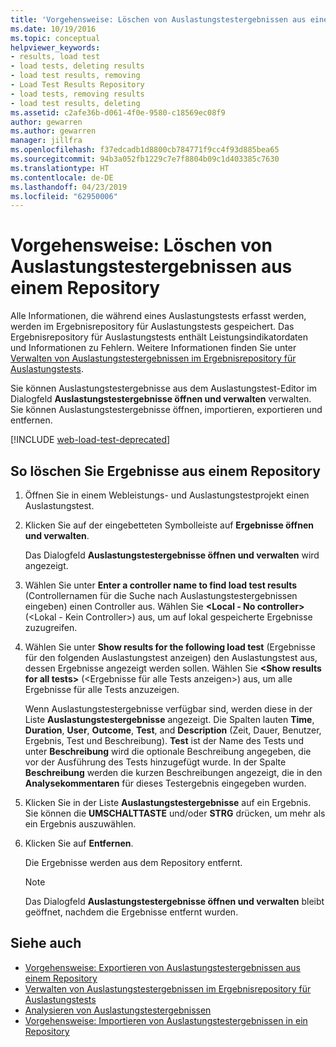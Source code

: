 ```yaml
---
title: 'Vorgehensweise: Löschen von Auslastungstestergebnissen aus einem Repository'
ms.date: 10/19/2016
ms.topic: conceptual
helpviewer_keywords:
- results, load test
- load tests, deleting results
- load test results, removing
- Load Test Results Repository
- load tests, removing results
- load test results, deleting
ms.assetid: c2afe36b-d061-4f0e-9580-c18569ec08f9
author: gewarren
ms.author: gewarren
manager: jillfra
ms.openlocfilehash: f37edcadb1d8800cb784771f9cc4f93d885bea65
ms.sourcegitcommit: 94b3a052fb1229c7e7f8804b09c1d403385c7630
ms.translationtype: HT
ms.contentlocale: de-DE
ms.lasthandoff: 04/23/2019
ms.locfileid: "62950006"
---
```

# <a name="how-to-delete-load-test-results-from-a-repository"></a>Vorgehensweise: Löschen von Auslastungstestergebnissen aus einem Repository

Alle Informationen, die während eines Auslastungstests erfasst werden, werden im Ergebnisrepository für Auslastungstests gespeichert. Das Ergebnisrepository für Auslastungstests enthält Leistungsindikatordaten und Informationen zu Fehlern. Weitere Informationen finden Sie unter [Verwalten von Auslastungstestergebnissen im Ergebnisrepository für Auslastungstests](../test/manage-load-test-results-in-the-load-test-results-repository.md).

Sie können Auslastungstestergebnisse aus dem Auslastungstest-Editor im Dialogfeld **Auslastungstestergebnisse öffnen und verwalten** verwalten. Sie können Auslastungstestergebnisse öffnen, importieren, exportieren und entfernen.

[!INCLUDE [web-load-test-deprecated](includes/web-load-test-deprecated.md)]

## <a name="to-delete-results-from-a-repository"></a>So löschen Sie Ergebnisse aus einem Repository

1. Öffnen Sie in einem Webleistungs- und Auslastungstestprojekt einen Auslastungstest.

2. Klicken Sie auf der eingebetteten Symbolleiste auf **Ergebnisse öffnen und verwalten**.

     Das Dialogfeld **Auslastungstestergebnisse öffnen und verwalten** wird angezeigt.

3. Wählen Sie unter **Enter a controller name to find load test results** (Controllernamen für die Suche nach Auslastungstestergebnissen eingeben) einen Controller aus. Wählen Sie **\<Local - No controller>** (<Lokal - Kein Controller>) aus, um auf lokal gespeicherte Ergebnisse zuzugreifen.

4. Wählen Sie unter **Show results for the following load test** (Ergebnisse für den folgenden Auslastungstest anzeigen) den Auslastungstest aus, dessen Ergebnisse angezeigt werden sollen. Wählen Sie **\<Show results for all tests>** (<Ergebnisse für alle Tests anzeigen>) aus, um alle Ergebnisse für alle Tests anzuzeigen.

     Wenn Auslastungstestergebnisse verfügbar sind, werden diese in der Liste **Auslastungstestergebnisse** angezeigt. Die Spalten lauten **Time**, **Duration**, **User**, **Outcome**, **Test**, and **Description** (Zeit, Dauer, Benutzer, Ergebnis, Test und Beschreibung). **Test** ist der Name des Tests und unter **Beschreibung** wird die optionale Beschreibung angegeben, die vor der Ausführung des Tests hinzugefügt wurde. In der Spalte **Beschreibung** werden die kurzen Beschreibungen angezeigt, die in den **Analysekommentaren** für dieses Testergebnis eingegeben wurden.

5. Klicken Sie in der Liste **Auslastungstestergebnisse** auf ein Ergebnis. Sie können die **UMSCHALTTASTE** und/oder **STRG** drücken, um mehr als ein Ergebnis auszuwählen.

6. Klicken Sie auf **Entfernen**.

     Die Ergebnisse werden aus dem Repository entfernt.

    > [!NOTE]
    > Das Dialogfeld **Auslastungstestergebnisse öffnen und verwalten** bleibt geöffnet, nachdem die Ergebnisse entfernt wurden.

## <a name="see-also"></a>Siehe auch

- [Vorgehensweise: Exportieren von Auslastungstestergebnissen aus einem Repository](../test/how-to-export-load-test-results-from-a-repository.md)
- [Verwalten von Auslastungstestergebnissen im Ergebnisrepository für Auslastungstests](../test/manage-load-test-results-in-the-load-test-results-repository.md)
- [Analysieren von Auslastungstestergebnissen](../test/analyze-load-test-results-using-the-load-test-analyzer.md)
- [Vorgehensweise: Importieren von Auslastungstestergebnissen in ein Repository](../test/how-to-import-load-test-results-into-a-repository.md)